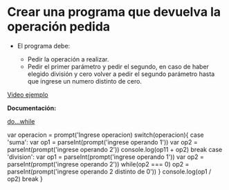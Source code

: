 # Crear una programa que devuelva la operación pedida

- El programa debe:

   - Pedir la operación a realizar.
   - Pedir el primer parámetro y pedir el segundo, en caso de haber elegido división y cero volver a pedir el segundo parámetro hasta que ingrese un numero distinto de cero.

[Video ejemplo](https://www.useloom.com/share/fa6e9529e01d427d89c84e414fb3bde0)

**Documentación:**

[do...while](https://developer.mozilla.org/en-US/docs/Web/JavaScript/Reference/Statements/do...while)

var operacion = prompt('Ingrese operacion)
switch(operacion){
   case 'suma':
   var op1 = parseInt(prompt('ingrese operando 1'))
   var op2 = parseInt(prompt('ingrese operando 2'))
   console.log(op11 + op2)
   break
   case 'division':
   var op1 = parseInt(prompt('ingrese operando 1'))
   var op2 = parseInt(prompt('ingrese operando 2'))
   while(op2 === 0)
      op2 = parseInt(prompt('ingrese operando 2 distinto de 0'))
  }
  console.log(op1 / op2)
  break
 }